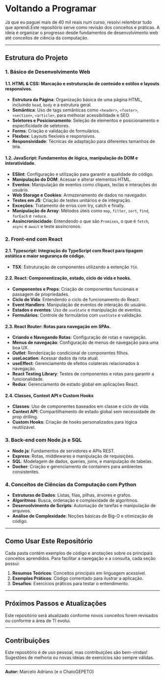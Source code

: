# Voltando a Programar

Já que eu paguei mais de 40 mil reais num curso, resolvi relembrar tudo que aprendi.Este repositório serve como revisão dos conceitos e práticas. A ideia é organizar o progresso desde fundamentos de desenvolvimento web até conceitos de ciência da computação.

---

## Estrutura do Projeto

### 1. Básico de Desenvolvimento Web
#### 1.1. **HTML & CSS**: Marcação e estruturação de conteúdo e estilos e layouts responsivos.
- **Estrutura da Página**: Organização básica de uma página HTML, incluindo `head`, `body` e a estrutura geral.
- **Semântica**: Uso de tags semânticas como `<header>`, `<footer>`, `<section>`, `<article>`, para melhorar acessibilidade e SEO.
- **Seletores e Posicionamento**: Seleção de elementos e posicionamento e especificidade de seletores.
- **Forms**: Criação e validação de formulários.
- **Flexbox**: Layouts flexíveis e responsivos.
- **Responsividade**: Técnicas de adaptação para diferentes tamanhos de tela.

#### 1.2. **JavaScript**: Fundamentos de lógica, manipulação do DOM e interatividade.
- **ESlint**: Configuração e utilização para garantir a qualidade do código.
- **Manipulação do DOM**: Acessar e alterar elementos HTML.
- **Eventos**: Manipulação de eventos como cliques, teclas e interações do usuário.
- **Web Storage e Cookies**: Armazenamento de dados no navegador.
- **Testes em JS**: Criação de testes unitários e de integração.
- **Exceções**: Tratamento de erros com try, catch e finally.
- **Manipulação de Array**: Métodos úteis como `map`, `filter`, `sort`, `find`, `forEach` e `reduce`.
- **Assíncroniscidade**: Entendendo o que são `Promises`, o que é `fetch`, `async` e `await` e teste assíncronos.

### 2. Front-end com React
#### 2.1. **Typescript**: Integração do TypeScript com React para tipagem estática e maior segurança de código.
- **TSX**: Estruturação de componentes utilizando a extenção `TSX`.
#### 2.2. **React**: Componentização, estado, ciclo de vida e hooks.
- **Componentes e Props**: Criação de componentes funcionais e passagem de propriedades.
- **Ciclo de Vida**: Entendendo o ciclo de funcionamento do React.
- **Event Handlers**: Manipulação de eventos de interação do usuário.
- **Estados e eventos**: Uso de `useState` e manipulação de eventos.
- **Formulários**: Controle de formulários com `useState` e validação.
#### 2.3. **React Router**: Rotas para navegação em SPAs.
- **Criando e Navegando Rotas**: Configuração de rotas e navegação.
- **Menus de navegação**: Configuração de menus de navegação para uma boa UX.
- **Outlet**: Renderização condicional de componentes filhos.
- **useLocation**: Acessar dados da rota atual.
- **useEffect**: Gerenciamento de efeitos colaterais relacionados à navegação.
- **React Testing Library**: Testes de componentes e rotas para garantir a funcionalidade.
- **Redux**: Gerenciamento de estado global em aplicações React.
#### 2.4. **Classes, Context API e Custom Hooks**
- **Classes**: Uso de componentes baseados em classe e ciclo de vida.
- **Context API**: Compartilhamento de estado global sem necessidade de prop drilling.
- **Custom Hooks**: Criação de hooks personalizados para lógica reutilizável.

### 3. Back-end com Node.js e SQL
- **Node.js**: Fundamentos de servidores e APIs REST.
- **Express**: Rotas, middlewares e manipulação de requisições.
- **SQL**: Modelagem de dados, queries, joins, e manipulação de tabelas.
- **Docker**: Criação e gerenciamento de containers para ambientes consistentes.

### 4. Conceitos de Ciências da Computação com Python
- **Estruturas de Dados**: Listas, filas, pilhas, árvores e grafos.
- **Algoritmos**: Busca, ordenação e complexidade de algoritmos.
- **Desenvolvimento de Scripts**: Automação de tarefas e manipulação de arquivos.
- **Análise de Complexidade**: Noções básicas de Big-O e otimização de código.

---

## Como Usar Este Repositório

Cada pasta contém exemplos de código e anotações sobre os principais conceitos aprendidos. Para facilitar a navegação e a consulta, cada seção possui:

1. **Resumos Teóricos**: Conceitos principais em linguagem acessível.
2. **Exemplos Práticos**: Código comentado para ilustrar a aplicação.
3. **Desafios**: Exercícios práticos para testar o entendimento.

---

## Próximos Passos e Atualizações

Este repositório será atualizado conforme novos conceitos forem revisados ou conforme a área de TI evolui. 

---

## Contribuições

Este repositório é de uso pessoal, mas contribuições são bem-vindas! Sugestões de melhoria ou novas ideias de exercícios são sempre válidas.

---

**Autor:** Marcelo Adriano (e o ChatoGEPETO)